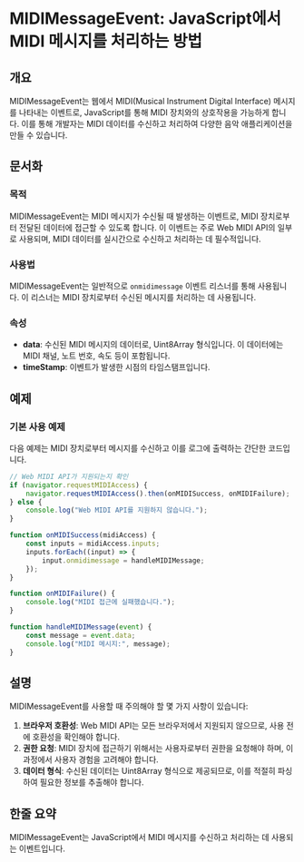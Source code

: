 <!--
Meta Description: # MIDIMessageEvent: JavaScript에서 MIDI 메시지를 처리하는 방법 ## 개요 MIDIMessageEvent는 웹에서 MIDI(Musical Instrument Digital Interface) 메시지를 나타내는 이벤트로, JavaScript를 ...
Meta Keywords: midi, 메시지를, 합니다, 처리하는, midimessageevent는
-->

# MIDIMessageEvent: JavaScript에서 MIDI 메시지를 처리하는 방법

## 개요
MIDIMessageEvent는 웹에서 MIDI(Musical Instrument Digital Interface) 메시지를 나타내는 이벤트로, JavaScript를 통해 MIDI 장치와의 상호작용을 가능하게 합니다. 이를 통해 개발자는 MIDI 데이터를 수신하고 처리하여 다양한 음악 애플리케이션을 만들 수 있습니다.

## 문서화

### 목적
MIDIMessageEvent는 MIDI 메시지가 수신될 때 발생하는 이벤트로, MIDI 장치로부터 전달된 데이터에 접근할 수 있도록 합니다. 이 이벤트는 주로 Web MIDI API의 일부로 사용되며, MIDI 데이터를 실시간으로 수신하고 처리하는 데 필수적입니다.

### 사용법
MIDIMessageEvent는 일반적으로 `onmidimessage` 이벤트 리스너를 통해 사용됩니다. 이 리스너는 MIDI 장치로부터 수신된 메시지를 처리하는 데 사용됩니다.

### 속성
- **data**: 수신된 MIDI 메시지의 데이터로, Uint8Array 형식입니다. 이 데이터에는 MIDI 채널, 노트 번호, 속도 등이 포함됩니다.
- **timeStamp**: 이벤트가 발생한 시점의 타임스탬프입니다.

## 예제

### 기본 사용 예제
다음 예제는 MIDI 장치로부터 메시지를 수신하고 이를 로그에 출력하는 간단한 코드입니다.

```javascript
// Web MIDI API가 지원되는지 확인
if (navigator.requestMIDIAccess) {
    navigator.requestMIDIAccess().then(onMIDISuccess, onMIDIFailure);
} else {
    console.log("Web MIDI API를 지원하지 않습니다.");
}

function onMIDISuccess(midiAccess) {
    const inputs = midiAccess.inputs;
    inputs.forEach((input) => {
        input.onmidimessage = handleMIDIMessage;
    });
}

function onMIDIFailure() {
    console.log("MIDI 접근에 실패했습니다.");
}

function handleMIDIMessage(event) {
    const message = event.data;
    console.log("MIDI 메시지:", message);
}
```

## 설명
MIDIMessageEvent를 사용할 때 주의해야 할 몇 가지 사항이 있습니다:

1. **브라우저 호환성**: Web MIDI API는 모든 브라우저에서 지원되지 않으므로, 사용 전에 호환성을 확인해야 합니다.
2. **권한 요청**: MIDI 장치에 접근하기 위해서는 사용자로부터 권한을 요청해야 하며, 이 과정에서 사용자 경험을 고려해야 합니다.
3. **데이터 형식**: 수신된 데이터는 Uint8Array 형식으로 제공되므로, 이를 적절히 파싱하여 필요한 정보를 추출해야 합니다.

## 한줄 요약
MIDIMessageEvent는 JavaScript에서 MIDI 메시지를 수신하고 처리하는 데 사용되는 이벤트입니다.